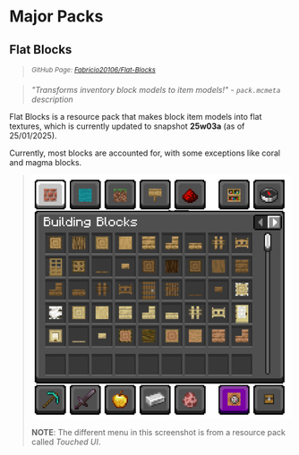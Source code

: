 # Major Packs
## Flat Blocks
> <sup>*GitHub Page: [Fabricio20106/Flat-Blocks](https://github.com/Fabricio20106/Flat-Blocks)*</sup>

> *"Transforms inventory block models to item models!" - `pack.mcmeta` description*

Flat Blocks is a resource pack that makes block item models into flat textures, which is currently updated to snapshot **25w03a** (as of 25/01/2025).

Currently, most blocks are accounted for, with some exceptions like coral and magma blocks.

> <center> <img src="Screenshots/building_blocks_flat_blocks.png" width=500> </center>
>
> **NOTE**: The different menu in this screenshot is from a resource pack called *Touched UI*.